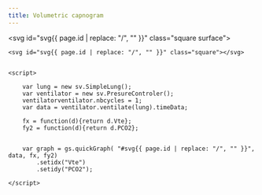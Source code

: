 ```yaml
---
title: Volumetric capnogram
---
```

<svg id="svg{{ page.id | replace: "/", "" }}" class="square surface"></svg>

	<svg id="svg{{ page.id | replace: "/", "" }}" class="square"></svg>


	<script>

		var lung = new sv.SimpleLung();
		var ventilator = new sv.PresureControler();
		ventilatorventilator.nbcycles = 1;
		var data = ventilator.ventilate(lung).timeData;

		fx = function(d){return d.Vte};
		fy2 = function(d){return d.PCO2};


		var graph = gs.quickGraph( "#svg{{ page.id | replace: "/", "" }}", data, fx, fy2)
			.setidx("Vte")
			.setidy("PCO2");

	</script>

<script>

	var lung = new sv.SimpleLung();
	var ventilator = new sv.PresureControler();
	ventilator.nbcycles = 1;
	ventilator.Tsampl = .001;
	var data = ventilator.ventilate(lung);

	fx = function(d){return d.Vte};
	fy2 = function(d){return d.PCO2};


	var graph = gs.quickGraph( "#svg{{ page.id | replace: "/", "" }}", data.timeData, fx, fy2)
		.setidx("Vte")
		.setidy("PCO2");

</script>
